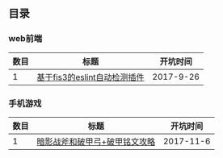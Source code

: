 ## 目录
### web前端
| 数目 | 标题 | 开坑时间 |
| --- | --- | --- |
| 1 | [基于fis3的eslint自动检测插件](https://github.com/mewtwo-chi/blog/issues/1) | 2017-9-26 |

### 手机游戏
| 数目 | 标题 | 开坑时间 |
| --- | --- | --- |
| 1 | [暗影战斧和破甲弓+破甲铭文攻略](https://github.com/mewtwo-chi/blog/issues/3) | 2017-11-6 |

